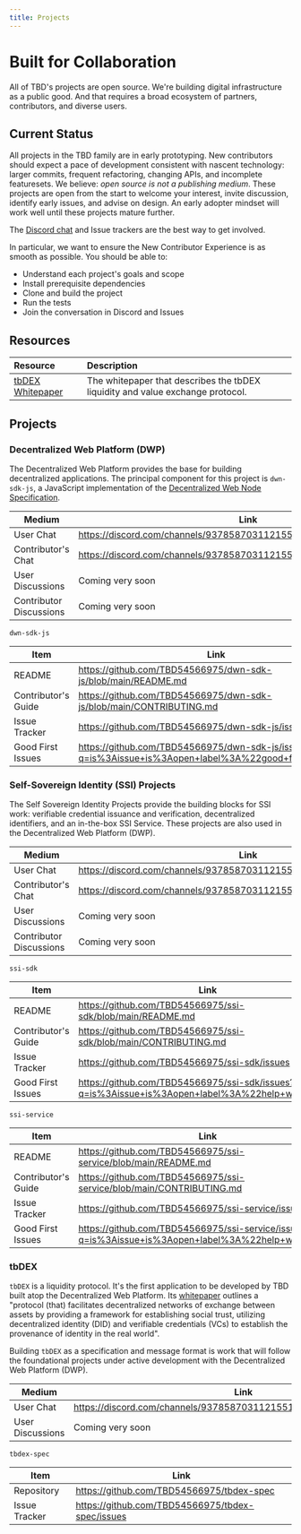 ```yaml
---
title: Projects
---
```


# Built for Collaboration

All of TBD's projects are open source. We're building digital infrastructure as a public good. And that requires a broad ecosystem of partners, contributors, and diverse users.

## Current Status

All projects in the TBD family are in early prototyping. New contributors should 
expect a pace of development consistent with nascent technology: larger commits, 
frequent refactoring, changing APIs, and incomplete featuresets. We believe: _open source
is not a publishing medium_. These projects are open from the start to welcome your
interest, invite discussion, identify early issues, and advise on design. An early
adopter mindset will work well until these projects mature further.

The [Discord chat](https://discord.gg/MASAPKPYJM) and Issue trackers are the best way 
to get involved.

In particular, we want to ensure the New Contributor Experience is as smooth as possible.
You should be able to:

* Understand each project's goals and scope
* Install prerequisite dependencies
* Clone and build the project
* Run the tests
* Join the conversation in Discord and Issues


## Resources

<div table-styles="nowrap-first-col"></div>

| Resource                                                                                     | Description                                                                    |
|:---------------------------------------------------------------------------------------------|:-------------------------------------------------------------------------------|
| [tbDEX Whitepaper](https://github.com/TBD54566975/tbdex-whitepaper/blob/main/whitepaper.pdf) | The whitepaper that describes the tbDEX liquidity and value exchange protocol. |

## Projects

<div table-styles="nowrap-first-col"></div>

### Decentralized Web Platform (DWP)

The Decentralized Web Platform provides the base for building decentralized applications. The principal component for this project is `dwn-sdk-js`, a JavaScript implementation of the [Decentralized Web Node Specification](https://identity.foundation/decentralized-web-node/spec/).


| Medium                    | Link |
| ------------------------- | ---- |
| User Chat                 | https://discord.com/channels/937858703112155166/969272658501976117 |
| Contributor's Chat        | https://discord.com/channels/937858703112155166/981786445696102430 |
| User Discussions          | Coming very soon |
| Contributor Discussions   | Coming very soon |

`dwn-sdk-js`

| Item                | Link |
| ------------------- | ---- |
| README              | https://github.com/TBD54566975/dwn-sdk-js/blob/main/README.md |
| Contributor's Guide | https://github.com/TBD54566975/dwn-sdk-js/blob/main/CONTRIBUTING.md |
| Issue Tracker       | https://github.com/TBD54566975/dwn-sdk-js/issues |
| Good First Issues   | https://github.com/TBD54566975/dwn-sdk-js/issues?q=is%3Aissue+is%3Aopen+label%3A%22good+first+issue%22 |

### Self-Sovereign Identity (SSI) Projects 

The Self Sovereign Identity Projects provide the building blocks for SSI work: verifiable credential issuance and verification, decentralized identifiers, and an in-the-box SSI Service. These projects 
are also used in the Decentralized Web Platform (DWP).


| Medium                    | Link |
| ------------------------- | ---- |
| User Chat                 | https://discord.com/channels/937858703112155166/969272692891086868 |
| Contributor's Chat        | https://discord.com/channels/937858703112155166/981787055103303711 |
| User Discussions          | Coming very soon |
| Contributor Discussions   | Coming very soon |

`ssi-sdk`

| Item                | Link |
| ------------------- | ---- |
| README              | https://github.com/TBD54566975/ssi-sdk/blob/main/README.md |
| Contributor's Guide | https://github.com/TBD54566975/ssi-sdk/blob/main/CONTRIBUTING.md |
| Issue Tracker       | https://github.com/TBD54566975/ssi-sdk/issues |
| Good First Issues   | https://github.com/TBD54566975/ssi-sdk/issues?q=is%3Aissue+is%3Aopen+label%3A%22help+wanted%22 |

`ssi-service`

| Item                | Link |
| ------------------- | ---- |
| README              | https://github.com/TBD54566975/ssi-service/blob/main/README.md |
| Contributor's Guide | https://github.com/TBD54566975/ssi-service/blob/main/CONTRIBUTING.md |
| Issue Tracker       | https://github.com/TBD54566975/ssi-service/issues |
| Good First Issues   | https://github.com/TBD54566975/ssi-service/issues?q=is%3Aissue+is%3Aopen+label%3A%22help+wanted%22 |

### tbDEX

`tbDEX` is a liquidity protocol. It's the first application to be developed by TBD built atop the Decentralized Web Platform. Its [whitepaper](https://tbdex.io/whitepaper.pdf) outlines a "protocol (that) facilitates decentralized networks of exchange between assets by providing a framework for
establishing social trust, utilizing decentralized identity (DID) and verifiable credentials
(VCs) to establish the provenance of identity in the real world".

Building `tbDEX` as a specification and message format is work that will follow the foundational projects under active development with the Decentralized Web Platform (DWP).

| Medium                    | Link |
| ------------------------- | ---- |
| User Chat                 | https://discord.com/channels/937858703112155166/949067728709369856 |
| User Discussions          | Coming very soon |

`tbdex-spec`

| Item                | Link |
| ------------------- | ---- |
| Repository          | https://github.com/TBD54566975/tbdex-spec |
| Issue Tracker       | https://github.com/TBD54566975/tbdex-spec/issues |